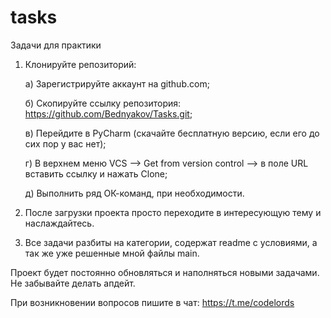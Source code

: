 # tasks
Задачи для практики

1. Клонируйте репозиторий:

    а) Зарегистрируйте аккаунт на github.com;
    
    б) Скопируйте ссылку репозитория: https://github.com/Bednyakov/Tasks.git;
    
    в) Перейдите в PyCharm (скачайте бесплатную версию, если его до сих пор у вас нет);
    
    г) В верхнем меню VCS --> Get from version control --> в поле URL вставить ссылку и нажать Clone;
    
    д) Выполнить ряд ОК-команд, при необходимости.
    
2. После загрузки проекта просто переходите в интересующую тему и наслаждайтесь.
3. Все задачи разбиты на категории, содержат readme с условиями, а так же уже решенные мной файлы main.

Проект будет постоянно обновляться и наполняться новыми задачами. Не забывайте делать апдейт.

При возникновении вопросов пишите в чат: https://t.me/codelords
